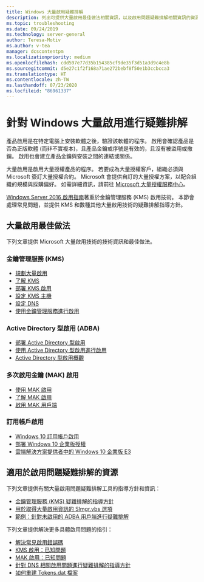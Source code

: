 ```yaml
---
title: Windows 大量啟用疑難排解
description: 列出可提供大量啟用最佳做法相關資訊，以及啟用問題疑難排解相關資訊的資源
ms.topic: troubleshooting
ms.date: 09/24/2019
ms.technology: server-general
author: Teresa-Motiv
ms.author: v-tea
manager: dcscontentpm
ms.localizationpriority: medium
ms.openlocfilehash: cdd597e77d35b154385cf9de35f3d51a3d9c4e8b
ms.sourcegitcommit: d5e27c1f2f168a71ae272bebf8f50e1b3ccbcca3
ms.translationtype: HT
ms.contentlocale: zh-TW
ms.lasthandoff: 07/23/2020
ms.locfileid: "86961337"
---
```

# <a name="troubleshooting-windows-volume-activation"></a>針對 Windows 大量啟用進行疑難排解

產品啟用是在特定電腦上安裝軟體之後，驗證該軟體的程序。 啟用會確認產品是否為正版軟體 (而非不實複本)，且產品金鑰或序號是有效的，且沒有被盜用或撤銷。 啟用也會建立產品金鑰與安裝之間的連結或關係。

大量啟用是啟用大量授權產品的程序。 若要成為大量授權客戶，組織必須與 Microsoft 簽訂大量授權合約。 Microsoft 會提供自訂的大量授權方案，以配合組織的規模與採購偏好。 如需詳細資訊，請前往 [Microsoft 大量授權服務中心](https://www.microsoft.com/Licensing/servicecenter/default.aspx)。

[Windows Server 2016 啟用指南](server-2016-activation.md)著重於金鑰管理服務 (KMS) 啟用技術。 本節會處理常見問題，並提供 KMS 和數種其他大量啟用技術的疑難排解指導方針。

## <a name="best-practices-for-volume-activation"></a>大量啟用最佳做法

下列文章提供 Microsoft 大量啟用技術的技術資訊和最佳做法。

### <a name="key-management-service-kms"></a>金鑰管理服務 (KMS)

- [規劃大量啟用](/windows/deployment/volume-activation/plan-for-volume-activation-client)
- [了解 KMS](/previous-versions/tn-archive/ff793434(v=technet.10))
- [部署 KMS 啟用](/previous-versions/tn-archive/ff793409%28v=technet.10%29)
- [設定 KMS 主機](/previous-versions/tn-archive/ff793407%28v%3dtechnet.10%29)
- [設定 DNS](/previous-versions/tn-archive/ff793405%28v%3dtechnet.10%29)
- [使用金鑰管理服務進行啟用](/windows/deployment/volume-activation/activate-using-key-management-service-vamt)

### <a name="active-directory-based-activation-adba"></a>Active Directory 型啟用 (ADBA)

- [部署 Active Directory 型啟用](/previous-versions/windows/it-pro/windows-server-2012-r2-and-2012/dn502534%28v%3dws.11%29)
- [使用 Active Directory 型啟用進行啟用](/windows/deployment/volume-activation/activate-using-active-directory-based-activation-client)
- [Active Directory 型啟用概觀](/windows/deployment/volume-activation/active-directory-based-activation-overview)

### <a name="multiple-activation-key-mak-activation"></a>多次啟用金鑰 (MAK) 啟用

- [使用 MAK 啟用](/previous-versions/tn-archive/ff793438%28v=technet.10%29)
- [了解 MAK 啟用](/previous-versions/tn-archive/ff793435%28v%3dtechnet.10%29)
- [啟用 MAK 用戶端](/previous-versions/tn-archive/ff793398%28v%3dtechnet.10%29)

### <a name="subscription-activation"></a>訂用帳戶啟用

- [Windows 10 訂用帳戶啟用](/windows/deployment/windows-10-subscription-activation)
- [部署 Windows 10 企業版授權](/windows/deployment/deploy-enterprise-licenses)
- [雲端解決方案提供者中的 Windows 10 企業版 E3](/windows/deployment/windows-10-enterprise-e3-overview)

## <a name="resources-for-troubleshooting-activation-issues"></a>適用於啟用問題疑難排解的資源

下列文章提供有關大量啟用問題疑難排解工具的指導方針和資訊：

- [金鑰管理服務 (KMS) 疑難排解的指導方針](activation-troubleshoot-kms-general.md)
- [用於取得大量啟用資訊的 Slmgr.vbs 選項](activation-slmgr-vbs-options.md)
- [範例：針對未啟用的 ADBA 用戶端進行疑難排解](activation-troubleshoot-adba-clients.md)

下列文章提供解決更多具體啟用問題的指引：

- [解決常見啟用錯誤碼](activation-error-codes.md)
- [KMS 啟用：已知問題](activation-troubleshoot-KMS-issues.md)
- [MAK 啟用：已知問題](activation-troubleshoot-MAK-issues.md)
- [針對 DNS 相關啟用問題進行疑難排解的指導方針](common-troubleshooting-procedures-kms-dns.md)
- [如何重建 Tokens.dat 檔案](activation-rebuild-tokens-dat-file.md)
